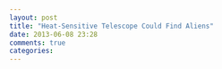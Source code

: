```yaml
---
layout: post
title: "Heat-Sensitive Telescope Could Find Aliens"
date: 2013-06-08 23:28
comments: true
categories: 
---
```

